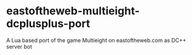 # eastoftheweb-multieight-dcplusplus-port
A Lua based port of the game Multieight on eastoftheweb.com as DC++ server bot
